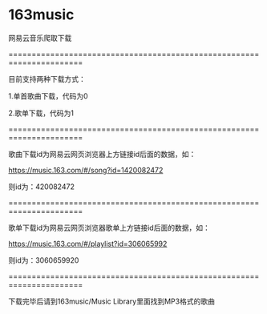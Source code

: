 # 163music


网易云音乐爬取下载


======================================================================


目前支持两种下载方式：


1.单首歌曲下载，代码为0


2.歌单下载，代码为1


======================================================================



歌曲下载id为网易云网页浏览器上方链接id后面的数据，如：

https://music.163.com/#/song?id=1420082472

则id为：420082472



======================================================================



歌单下载id为网易云网页浏览器歌单上方链接id后面的数据，如：

https://music.163.com/#/playlist?id=306065992

则id为：3060659920



======================================================================



下载完毕后请到163music/Music Library里面找到MP3格式的歌曲
